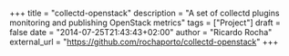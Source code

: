 +++
title = "collectd-openstack"
description = "A set of collectd plugins monitoring and publishing OpenStack metrics"
tags = ["Project"]
draft = false
date = "2014-07-25T21:43:43+02:00"
author = "Ricardo Rocha"
external_url = "https://github.com/rochaporto/collectd-openstack"
+++

